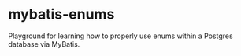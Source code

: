 # mybatis-enums

Playground for learning how to properly use enums within a Postgres database via MyBatis.
